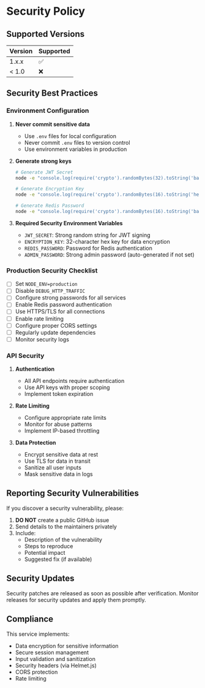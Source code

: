 # Security Policy

## Supported Versions

| Version | Supported          |
| ------- | ------------------ |
| 1.x.x   | :white_check_mark: |
| < 1.0   | :x:                |

## Security Best Practices

### Environment Configuration

1. **Never commit sensitive data**
   - Use `.env` files for local configuration
   - Never commit `.env` files to version control
   - Use environment variables in production

2. **Generate strong keys**
   ```bash
   # Generate JWT Secret
   node -e "console.log(require('crypto').randomBytes(32).toString('base64'))"
   
   # Generate Encryption Key
   node -e "console.log(require('crypto').randomBytes(16).toString('hex'))"
   
   # Generate Redis Password
   node -e "console.log(require('crypto').randomBytes(16).toString('base64'))"
   ```

3. **Required Security Environment Variables**
   - `JWT_SECRET`: Strong random string for JWT signing
   - `ENCRYPTION_KEY`: 32-character hex key for data encryption
   - `REDIS_PASSWORD`: Password for Redis authentication
   - `ADMIN_PASSWORD`: Strong admin password (auto-generated if not set)

### Production Security Checklist

- [ ] Set `NODE_ENV=production`
- [ ] Disable `DEBUG_HTTP_TRAFFIC`
- [ ] Configure strong passwords for all services
- [ ] Enable Redis password authentication
- [ ] Use HTTPS/TLS for all connections
- [ ] Enable rate limiting
- [ ] Configure proper CORS settings
- [ ] Regularly update dependencies
- [ ] Monitor security logs

### API Security

1. **Authentication**
   - All API endpoints require authentication
   - Use API keys with proper scoping
   - Implement token expiration

2. **Rate Limiting**
   - Configure appropriate rate limits
   - Monitor for abuse patterns
   - Implement IP-based throttling

3. **Data Protection**
   - Encrypt sensitive data at rest
   - Use TLS for data in transit
   - Sanitize all user inputs
   - Mask sensitive data in logs

## Reporting Security Vulnerabilities

If you discover a security vulnerability, please:

1. **DO NOT** create a public GitHub issue
2. Send details to the maintainers privately
3. Include:
   - Description of the vulnerability
   - Steps to reproduce
   - Potential impact
   - Suggested fix (if available)

## Security Updates

Security patches are released as soon as possible after verification.
Monitor releases for security updates and apply them promptly.

## Compliance

This service implements:
- Data encryption for sensitive information
- Secure session management
- Input validation and sanitization
- Security headers (via Helmet.js)
- CORS protection
- Rate limiting
